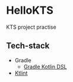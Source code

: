 # HelloKTS
KTS project practise

## Tech-stack
- Gradle
    - [Gradle Kotlin DSL](https://docs.gradle.org/current/userguide/kotlin_dsl.html)
- [Ktlint](https://github.com/JLLeitschuh/ktlint-gradle)